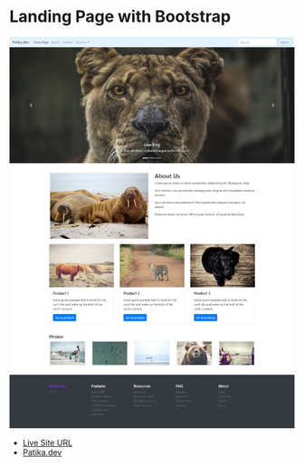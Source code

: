 # Landing Page with Bootstrap
![](assets/Bootstrap-Task.png)
* [Live Site URL](https://idrisyigit.github.io/Bootstrap-Task/)
* [Patika.dev](https://app.patika.dev/yigitmustu)

